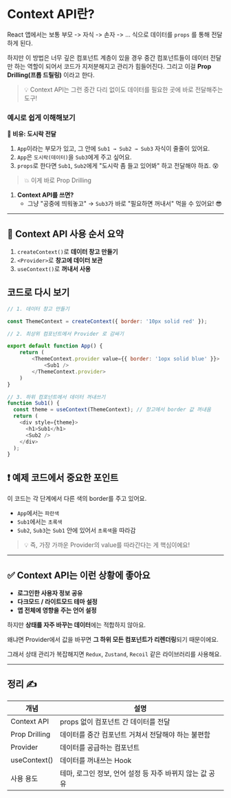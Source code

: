 Context API란?
===

React 앱에서는 보통 부모 -> 자식 -> 손자 -> ... 식으로 데이터를 `props` 를 통해 전달하게 된다. 

하지만 이 방법은 너무 깊은 컴포넌트 계층이 있을 경우 중간 컴포넌트들이 데이터 전달만 하는 역할이 되어서 코드가 지저분해지고 관리가 힘들어진다. 그리고 이걸 **Prop Drilling(프롭 드릴링)** 이라고 한다.

> 💡 Context API는 그런 중간 다리 없이도 데이터를 필요한 곳에 바로 전달해주는 도구!

### 예시로 쉽게 이해해보기

**🍱 비유: 도시락 전달**

1. `App`이라는 부모가 있고, 그 안에 `Sub1 → Sub2 → Sub3` 자식이 줄줄이 있어요.
2. `App`은 `도시락(데이터)`을 `Sub3`에게 주고 싶어요.
3. `props`로 한다면 `Sub1`, `Sub2`에게 "도시락 좀 들고 있어봐" 하고 전달해야 하죠. 😵

> 💥 이게 바로 Prop Drilling
> 
1. **Context API를 쓰면?**
    - 그냥 "공중에 띄워놓고" → `Sub3`가 바로 "필요하면 꺼내서" 먹을 수 있어요! 😎

---

## 🔧 Context API 사용 순서 요약

1. `createContext()`로 **데이터 창고 만들기**
2. `<Provider>`로 **창고에 데이터 보관**
3. `useContext()`로 **꺼내서 사용**

## 코드로 다시 보기

```js
// 1. 데이터 창고 만들기

const ThemeContext = createContext({ border: '10px solid red' });

// 2. 최상위 컴포넌트에서 Provider 로 감싸기

export default function App() {
    return (
        <ThemeContext.provider value={{ border: '1opx solid blue' }}>
            <Sub1 />
        </ThemeContext.provider>
    )
}
```

```js
// 3. 하위 컴포넌트에서 데이터 꺼내쓰기
function Sub1() {
  const theme = useContext(ThemeContext); // 창고에서 border 값 꺼내옴
  return (
    <div style={theme}>
      <h1>Sub1</h1>
      <Sub2 />
    </div>
  );
}
```

## ❗ 예제 코드에서 중요한 포인트

이 코드는 각 단계에서 다른 색의 border를 주고 있어요.

- `App`에서는 `파란색`
- `Sub1`에서는 `초록색`
- `Sub2`, `Sub3`는 `Sub1` 안에 있어서 `초록색`을 따라감

> 💡 즉, 가장 가까운 Provider의 value를 따라간다는 게 핵심이에요!
> 

---

## ✅ Context API는 이런 상황에 좋아요

- **로그인한 사용자 정보 공유**
- **다크모드 / 라이트모드 테마 설정**
- **앱 전체에 영향을 주는 언어 설정**

하지만 **상태를 자주 바꾸는 데이터**에는 적합하지 않아요.

왜냐면 Provider에서 값을 바꾸면 **그 하위 모든 컴포넌트가 리렌더링**되기 때문이에요.

그래서 상태 관리가 복잡해지면 `Redux`, `Zustand`, `Recoil` 같은 라이브러리를 사용해요.

---

## 정리 ✍️

| 개념 | 설명 |
| --- | --- |
| Context API | props 없이 컴포넌트 간 데이터를 전달 |
| Prop Drilling | 데이터를 중간 컴포넌트 거쳐서 전달해야 하는 불편함 |
| Provider | 데이터를 공급하는 컴포넌트 |
| useContext() | 데이터를 꺼내쓰는 Hook |
| 사용 용도 | 테마, 로그인 정보, 언어 설정 등 자주 바뀌지 않는 값 공유 |